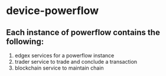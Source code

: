 # device-powerflow

## Each instance of powerflow contains the following:
1. edgex services for a powerflow instance
2. trader service to trade and conclude a transaction
3. blockchain service to maintain chain
